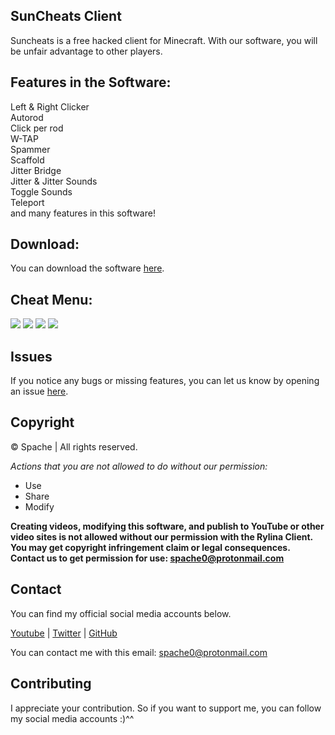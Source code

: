 ## SunCheats Client 

Suncheats is a free hacked client for Minecraft. With our software, you will be unfair advantage to other players.

## Features in the Software:
Left & Right Clicker \
Autorod \
Click per rod \
W-TAP \
Spammer \
Scaffold \
Jitter Bridge \
Jitter & Jitter Sounds \
Toggle Sounds \
Teleport \
and many features in this software!

## Download:
You can download the software [here](https://github.com/Spache0/SunCheats/releases).

## Cheat Menu:
<img src="https://cdn.discordapp.com/attachments/774675489310507032/774675549661429820/unknown.png" />
<img src="https://cdn.discordapp.com/attachments/774675489310507032/774675572978483200/unknown.png" />
<img src="https://cdn.discordapp.com/attachments/774675489310507032/774675589403639838/unknown.png" />
<img src="https://cdn.discordapp.com/attachments/774675489310507032/774675618997600306/unknown.png" />

## Issues
If you notice any bugs or missing features, you can let us know by opening an issue [here](https://github.com/Spache0/SunCheats/issues).

## Copyright
©️ Spache | All rights reserved.

*Actions that you are not allowed to do without our permission:*

- Use
- Share
- Modify 

**Creating videos, modifying this software, and publish to YouTube or other video sites is not allowed without our permission with the Rylina Client. You may get copyright infringement claim or legal consequences.**\
**Contact us to get permission for use: spache0@protonmail.com**

## Contact
You can find my official social media accounts below.

[Youtube](https://www.youtube.com/spache00) |
[Twitter](https://twitter.com/Spache0/) |
[GitHub](https://github.com/Spache0) 

You can contact me with this email: spache0@protonmail.com

## Contributing
I appreciate your contribution. So if you want to support me, you can follow my social media accounts :)^^
